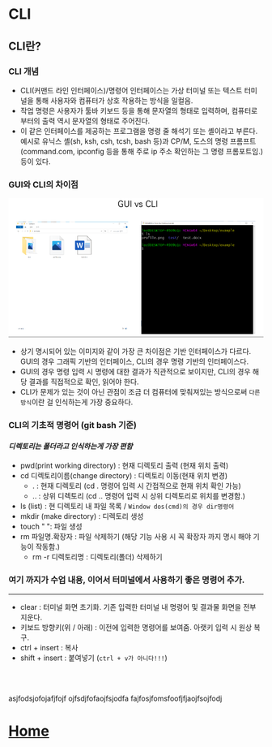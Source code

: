 # CLI

## **CLI란?**

### **CLI 개념**
 - CLI(커맨드 라인 인터페이스)/명령어 인터페이스는 가상 터미널 또는 텍스트 터미널을 통해 사용자와 컴퓨터가 상호 작용하는 방식을 일컬음.
 - 작업 명령은 사용자가 툴바 키보드 등을 통해 문자열의 형태로 입력하며, 컴퓨터로부터의 출력 역시 문자열의 형태로 주어진다.
 - 이 같은 인터페이스를 제공하는 프로그램을 명령 줄 해석기 또는 셸이라고 부른다.<br>
   예시로 유닉스 셸(sh, ksh, csh, tcsh, bash 등)과 CP/M, 도스의 명령 프롬프트(command.com, ipconfig 등을 통해 주로 ip 주소 확인하는 그 명령 프롬포트임.)등이 있다.
  
### **GUI와 CLI의 차이점**
 ![](/image/CLI%20GUI%20Difference.PNG)
  - 상기 명시되어 있는 이미지와 같이 가장 큰 차이점은 기반 인터페이스가 다르다. <br>
    GUI의 경우 그래픽 기반의 인터페이스, CLI의 경우 명령 기반의 인터페이스다.
  - GUI의 경우 명령 입력 시 명령에 대한 결과가 직관적으로 보이지만, CLI의 경우 해당 결과를 직접적으로 확인, 읽어야 한다.
  - CLI가 문제가 있는 것이 아닌 관점이 조금 더 컴퓨터에 맞춰져있는 방식으로써 `다른 방식`이란 걸 인식하는게 가장 중요하다.

### CLI의 기초적 명령어 (git bash 기준)
  #### ***디렉토리는 폴더라고 인식하는게 가장 편함***
 - pwd(print working directory) : 현재 디렉토리 출력 (현재 위치 출력)
 - cd 디렉토리이름(change directory) : 디렉토리 이동(현재 위치 변경)
    - . : 현재 디렉토리 (cd . 명령어 입력 시 간접적으로 현재 위치 확인 가능)
    - .. : 상위 디렉토리 (cd .. 명령어 입력 시 상위 디렉토리로 위치를 변경함.)
 - ls (list) : 현 디렉토리 내 파일 목록 / `Window dos(cmd)의 경우 dir명령어`
 - mkdir (make directory) : 디렉토리 생성
 - touch " ": 파일 생성
 - rm 파일명.확장자 : 파일 삭제하기 (해당 기능 사용 시 꼭 확장자 까지 명시 해야 기능이 작동함.)
    - rm -r 디렉토리명 : 디렉토리(폴더) 삭제하기

### 여기 까지가 수업 내용, 이어서 터미널에서 사용하기 좋은 명령어 추가.  
  ---
 - clear : 터미널 화면 초기화. 기존 입력한 터미널 내 명령어 및 결과물 화면을 전부 지운다.
 - 키보드 방향키(위 / 아래) : 이전에 입력한 명령어를 보여줌. 아랫키 입력 시 원상 복구.
 - ctrl + insert : 복사
 - shift + insert : 붙여넣기 (`ctrl + v가 아니다!!!`)

<br>
<br>

asjfodsjofojafjfojf
ojfsdjfofaojfsjodfa
fajfosjfomsfoofjfjaojfsojfodj


# **[Home](/readme.md)**